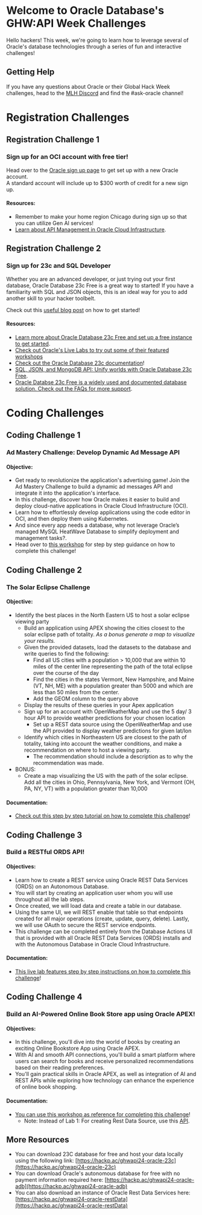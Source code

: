 # Welcome to Oracle Database's GHW:API Week Challenges

Hello hackers!  This week, we're going to learn how to leverage several of Oracle's database technologies through a series of fun and interactive challenges! 

## Getting Help 

If you have any questions about Oracle or their Global Hack Week challenges, head to the [MLH Discord](https://discord.mlh.io/) and find the #ask-oracle channel!

# Registration Challenges

## Registration Challenge 1 
### Sign up for an OCI account with free tier! 

Head over to the [Oracle sign up page](https://hackp.ac/ghwapi24-oracle-signup) to get set up with a new Oracle account. 
<br>
A standard account will include up to $300 worth of credit for a new sign up.  
#### Resources:
* Remember to make your home region Chicago during sign up so that you can utilize Gen AI services!
* [Learn about API Management in Oracle Cloud Infrastructure](https://hackp.ac/ghwapi24-oracle-APImanagement).

## Registration Challenge 2
### Sign up for 23c and SQL Developer

Whether you are an advanced developer, or just trying out your first database, Oracle Database 23c Free is a great way to started! 
If you have a familiarity with SQL and JSON objects, this is an ideal way for you to add another skill to your hacker toolbelt. 

Check out this [useful blog post](https://hackp.ac/ghwapi24-oracle-23c-SQL) on how to get started! 
<br>
#### Resources: 
* [Learn more about Oracle Database 23c Free and set up a free instance to get started](https://hackp.ac/ghwapi24-oracle-freedb-gettingstarted).
* [Check out Oracle's Live Labs to try out some of their featured workshops](https://hackp.ac/ghwapi24-oracle-livelabs)
* [Check out the Oracle Database 23c documentation](https://hackp.ac/ghwapi24-oracle-database)!
* [SQL, JSON, and MongoDB API: Unify worlds with Oracle Database 23c Free](https://hackp.ac/ghwapi24-oracle-mongodb-api).
* [Oracle Databse 23c Free is a widely used and documented database solution. Check out the FAQs for more support](https://hackp.ac/ghwapi24-oracle-dbfaq).

# Coding Challenges

## Coding Challenge 1 
### Ad Mastery Challenge: Develop Dynamic Ad Message API
#### Objective: 
* Get ready to revolutionize the application's advertising game! Join the Ad Mastery Challenge to build a dynamic ad messages API and integrate it into the application's interface.
* In this challenge, discover how Oracle makes it easier to build and deploy cloud-native applications in Oracle Cloud Infrastructure (OCI).
* Learn how to effortlessly develop applications using the code editor in OCI, and then deploy them using Kubernetes.
* And since every app needs a database, why not leverage Oracle’s managed MySQL HeatWave Database to simplify deployment and management tasks?.
* Head over to [this workshop](https://hackp.ac/ghwapi24-oracle-ad-mastery-challenge) for step by step guidance on how to complete this challenge! 

## Coding Challenge 2 
### The Solar Eclipse Challenge
#### Objective: 
* Identify the best places in the North Eastern US to host a solar eclipse viewing party
  * Build an application using APEX showing the cities closest to the solar eclipse path of totality. _As a bonus generate a map to visualize your results._
  * Given the provided datasets, load the datasets to the database and write queries to find the following:
    * Find all US cities with a population > 10,000 that are within 10 miles of the center line representing the path of the total eclipse over the course of the day
    * Find the cities in the states Vermont, New Hampshire, and Maine (VT, NH, ME) with a population greater than 5000 and which are less than 50 miles from the center.
    * Add the GEOM column to the query above
  * Display the results of these queries in your Apex application
  * Sign up for an account with OpenWeatherMap and use the 5 day/ 3 hour API to provide weather predictions for your chosen location
    * Set up a REST data source using the OpenWeatherMap and use the API provided to display weather predictions for given lat/lon
  * Identify which cities in Northeastern US are closest to the path of totality, taking into account the weather conditions, and make a recommendation on where to host a viewing party.
    * The recommendation should include a description as to why the recommendation was made.
* BONUS:
  * Create a map visualizing the US with the path of the solar eclipse. Add all the cities in Ohio, Pennsylvania, New York, and Vermont (OH, PA, NY, VT) with a population greater than 10,000

#### Documentation:
* [Check out this step by step tutorial on how to complete this challenge](https://hackp.ac/ghwapi24-oracle-solar-eclipse-challenge)!

## Coding Challenge 3 
### Build a RESTful ORDS API!
#### Objectives: 
* Learn how to create a REST service using Oracle REST Data Services (ORDS) on an Autonomous Database.
* You will start by creating an application user whom you will use throughout all the lab steps.
* Once created, we will load data and create a table in our database.
* Using the same UI, we will REST enable that table so that endpoints created for all major operations (create, update, query, delete). Lastly, we will use OAuth to secure the REST service endpoints.
* This challenge can be completed entirely from the Database Actions UI that is provided with all Oracle REST Data Services (ORDS) installs and with the Autonomous Database in Oracle Cloud Infrastructure.

#### Documentation:
* [This live lab features step by step instructions on how to complete this challenge](https://hackp.ac/ghwapi24-oracle-ords-api)!

## Coding Challenge 4 
### Build an AI-Powered Online Book Store app using Oracle APEX!
#### Objectives: 
* In this challenge, you'll dive into the world of books by creating an exciting Online Bookstore App using Oracle APEX.
* With AI and smooth API connections, you'll build a smart platform where users can search for books and receive personalized recommendations based on their reading preferences.
* You'll gain practical skills in Oracle APEX, as well as integration of AI and REST APIs while exploring how technology can enhance the experience of online book shopping.

#### Documentation:
* [You can use this workshop as reference for completing this challenge](https://hackp.ac/ghwapi24-oracle-book-store-challenge)!
  * Note: Instead of Lab 1: For creating Rest Data Source, use this [API](https://hackp.ac/ghwapi24-oracle-challenge4-api). 

## More Resources
* You can download 23C database for free and host your data locally using the following link: [https://hackp.ac/ghwapi24-oracle-23c](https://hackp.ac/ghwapi24-oracle-23c)
* You can download Oracle's autonomous database for free with no payment information required here: [https://hackp.ac/ghwapi24-oracle-adb](https://hackp.ac/ghwapi24-oracle-adb)
* You can also download an instance of Oracle Rest Data Services here: [https://hackp.ac/ghwapi24-oracle-restData](https://hackp.ac/ghwapi24-oracle-restData) 


